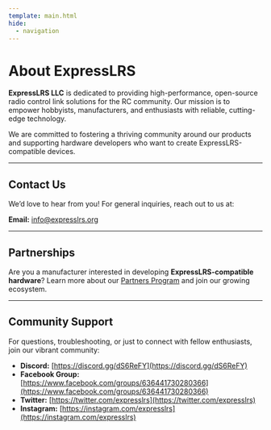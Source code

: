 ```yaml
---
template: main.html
hide:
  - navigation
---
```


# About ExpressLRS

**ExpressLRS LLC** is dedicated to providing high-performance, open-source radio control link solutions for the RC
community. Our mission is to empower hobbyists, manufacturers, and enthusiasts with reliable, cutting-edge technology.

We are committed to fostering a thriving community around our products and supporting hardware developers who want to
create ExpressLRS-compatible devices.

---

## Contact Us

We’d love to hear from you! For general inquiries, reach out to us at:

**Email:** [info@expresslrs.org](mailto:info@expresslrs.org)

---

## Partnerships

Are you a manufacturer interested in developing **ExpressLRS-compatible hardware**? Learn more about
our [Partners Program](/partners-program) and join our growing ecosystem.

---

## Community Support

For questions, troubleshooting, or just to connect with fellow enthusiasts, join our vibrant community:

- **Discord:** [https://discord.gg/dS6ReFY](https://discord.gg/dS6ReFY)
- **Facebook Group:** [https://www.facebook.com/groups/636441730280366](https://www.facebook.com/groups/636441730280366)
- **Twitter:** [https://twitter.com/expresslrs](https://twitter.com/expresslrs)
- **Instagram:** [https://instagram.com/expresslrs](https://instagram.com/expresslrs)
